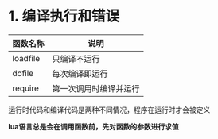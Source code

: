 # 1. 编译执行和错误
| 函数名称 |         说明         |
| -------- | -------------------- |
| loadfile | 只编译不运行          |
| dofile   | 每次编译即运行        |
| require  | 第一次调用时编译并运行 |


运行时代码和编译代码是两种不同情况，程序在运行时才会被定义

**lua语言总是会在调用函数前，先对函数的参数进行求值**

